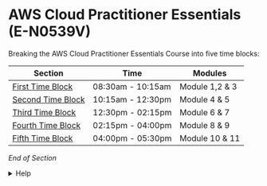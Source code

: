# AWS Cloud Practitioner Essentials (E-N0539V)

Breaking the AWS Cloud Practitioner Essentials Course into five time blocks: 


| Section | Time | Modules | 
| --- | --- | --- | 
| [First Time Block](https://github.com/jamesbuckett/aws-cloud-practitioner-essentials/blob/main/01-first-time-block.md) | 08:30am - 10:15am | Module 1,2 & 3 | 
| [Second Time Block](https://github.com/jamesbuckett/aws-cloud-practitioner-essentials/blob/main/02-second-time-block.md) | 10:15am - 12:30pm | Module 4 & 5 | 
| [Third Time Block](https://github.com/jamesbuckett/aws-cloud-practitioner-essentials/blob/main/03-third-time-block.md) | 12:30pm - 02:15pm | Module 6 & 7 |
| [Fourth Time Block](https://github.com/jamesbuckett/aws-cloud-practitioner-essentials/blob/main/04-fourth-time-block.md) | 02:15pm - 04:00pm | Module 8 & 9 | 
| [Fifth Time Block](https://github.com/jamesbuckett/aws-cloud-practitioner-essentials/blob/main/05-fifth-time-block.md) | 04:00pm - 05:30pm | Module 10 & 11 | 

*End of Section*


<details class="faq box"><summary>Help</summary>
<p>

</p>
</details>
